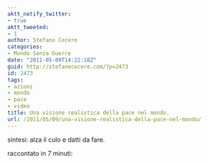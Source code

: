 ```yaml
---
aktt_notify_twitter:
- true
aktt_tweeted:
- 1
author: Stefano Cecere
categories:
- Mondo Senza Guerre
date: "2011-05-09T14:22:18Z"
guid: http://stefanocecere.com/?p=2473
id: 2473
tags:
- azioni
- mondo
- pace
- video
title: Una visione realistica della pace nel mondo.
url: /2011/05/09/una-visione-realistica-della-pace-nel-mondo/
---
```


sintesi: alza il culo e datti da fare.

raccontato in 7 minuti: